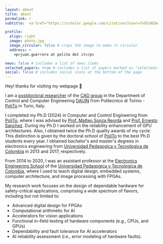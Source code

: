 ```yaml
---
layout: about
title: about
permalink: /
subtitle:  <a href="https://scholar.google.com/citations?user=7n9InNIAAAAJ">Researcher</a> | Parallel architectures | AI accelerators | Fault tolerance | Design for Testability | <a href="https://github.com/divadnauj-GB/nvbitPERfi">Reliability</a> | GPUs

profile:
  align: right
  image: photo.jpg
  image_circular: false # crops the image to make it circular
  address: >
    <p>juan.guerrero at polito dot it</p>

news: false # includes a list of news items
selected_papers: true # includes a list of papers marked as "selected={true}"
social: false # includes social icons at the bottom of the page
---
```


<!-- Write your biography here. Tell the world about yourself. Link to your favorite [subreddit](http://reddit.com). You can put a picture in, too. The code is already in, just name your picture `prof_pic.jpg` and put it in the `img/` folder.

Put your address / P.O. box / other info right below your picture. You can also disable any of these elements by editing `profile` property of the YAML header of your `_pages/about.md`. Edit `_bibliography/papers.bib` and Jekyll will render your [publications page](/al-folio/publications/) automatically.

Link to your social media connections, too. This theme is set up to use [Font Awesome icons](https://fontawesome.com/) and [Academicons](https://jpswalsh.github.io/academicons/), like the ones below. Add your Facebook, Twitter, LinkedIn, Google Scholar, or just disable all of them. -->

Hey! thanks for visiting my webpage :wave:

I am a [postdoctoral researcher](https://www.polito.it/personale?p=juan.guerrero) of the [CAD group](https://cad.polito.it/) in the Department of Control and Computer Engineering [DAUIN](https://www.dauin.polito.it/) from Politecnico di Torino - [PoliTo](https://www.polito.it/) in Turin, Italy. 

I completed my Ph.D (2024) in Computer and Control Engineering from [PoliTo](https://www.polito.it/), where I was advised by [Prof. Matteo Sonza Reorda](https://www.polito.it/personale?p=matteo.sonzareorda) and [Prof. Ernesto Sanchez](https://www.polito.it/personale?p=012684). During my Ph.D I worked on the reliability enhancement of GPU architectures. Also, I obtained twice the Ph.D quality awards of my cycle. This distinction is given by the doctoral school of [PoliTo](https://www.polito.it/) to the best Ph.D students every year. I obtained bachelor's and master's degrees in electronics engineering from [Universidad Pedagogica y Tecnologica de Colombia](https://uptc.edu.co/sitio/portal/) in 2013 and 2017, respectively.

From 2014 to 2020, I was an assistant professor at the [Electronics Engineering School](https://www.uptc.edu.co/sitio/portal/sitios/universidad/vic_aca/facultades/fac_inge/preg/ing_54660_t/03_docth.html) of the [Universidad Pedagogica y Tecnologica de Colombia](https://uptc.edu.co/sitio/portal/), where I used to teach digital design, embedded systems, computer architecture, and image processing with FPGAs. 

My research work focuses on the design of dependable hardware for safety-critical applications, comprising a wide spectrum of flavors, including but not limited to:
* Advanced digital design for FPGAs
* Computational arithmetic for AI
* Accelerators for vision applications
* Functional in-field testing of hardware components (e.g., CPUs, and GPUs)
* Dependability and fault tolerance for AI accelerators 
* AI reliability assessment (i.e., error modeling of hardware faults).


